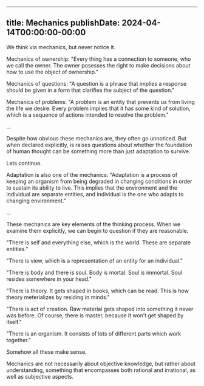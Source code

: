 
---
title: Mechanics
publishDate: 2024-04-14T00:00:00-00:00
---

We think via mechanics, but never notice it.

Mechanics of ownership: "Every thing has a connection to someone, who we call
the owner. The owner posesses the right to make decisions about how to use the
object of ownership."

Mechanics of questions: "A question is a phrase that implies a response should
be given in a form that clarifies the subject of the question."

Mechanics of problems: "A problem is an entity that prevents us from living the
life we desire. Every problem implies that it has some kind of solution, which
is a sequence of actions intended to resolve the problem."

…

Despite how obvious these mechanics are, they often go unnoticed. But when
declared explicitly, is raises questions about whether the foundation of human
thought can be something more than just adaptation to survive.

Lets continue.

Adaptation is also one of the mechanics: "Adaptation is a process of keeping an
organism from being degraded in changing conditions in order to sustain its
ability to live. This implies that the environment and the individual are
separate entities, and individual is the one who adapts to changing environment."

…

These mechanics are key elements of the thinking process. When we examine them
explicitly, we can begin to question if they are reasonable.

"There is self and everything else, which is the world. These are separate
entities."

"There is view, which is a representation of an entity for an individual."

"There is body and there is soul. Body is mortal. Soul is immortal. Soul resides
somewhere in your head."

"There is theory. It gets shaped in books, which can be read. This is how theory
meterializes by residing in minds."

"There is act of creation. Raw material gets shaped into something it never was
before. Of course, there is master, because it won’t get shaped by itself."

"There is an organism. It consists of lots of different parts which work together."

Somehow all these make sense.

Mechanics are not necessarily about objective knowledge, but rather about
understanding, something that encompasses both rational and irrational, as well
as subjective aspects.
